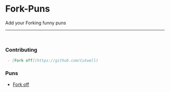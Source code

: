 # Fork-Puns
Add your Forking funny puns

---
![]()
---

### Contributing

```markdown
 - [Fork off](https://github.com/Cutwell)
```

### Puns
 - [Fork off](https://github.com/Cutwell)
